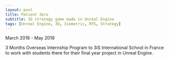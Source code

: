 ```yaml
---
layout: post
title: Patient Zero
subtitle: 3D strategy game made in Unreal Engine
tags: [Unreal Engine, 3D, Isometric, RTS, Strategy]
---
```

March 2018 - May 2018

3 Months Overseas Internship Program to 3iS International School in France to work with students there for their final year project in Unreal Engine.